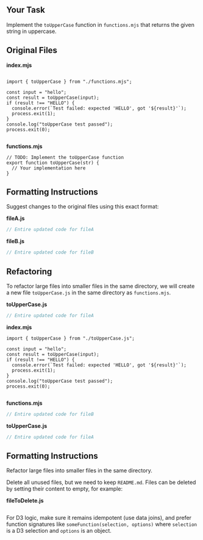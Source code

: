## Your Task

Implement the `toUpperCase` function in `functions.mjs` that returns the given string in uppercase.

## Original Files

**index.mjs**

```

import { toUpperCase } from "./functions.mjs";

const input = "hello";
const result = toUpperCase(input);
if (result !== "HELLO") {
  console.error(`Test failed: expected 'HELLO', got '${result}'`);
  process.exit(1);
}
console.log("toUpperCase test passed");
process.exit(0);
      
```

**functions.mjs**

```
// TODO: Implement the toUpperCase function
export function toUpperCase(str) {
  // Your implementation here
}
```

## Formatting Instructions

Suggest changes to the original files using this exact format:

**fileA.js**

```javascript
// Entire updated code for fileA
```

**fileB.js**

```javascript
// Entire updated code for fileB
```

## Refactoring

To refactor large files into smaller files in the same directory, we will create a new file `toUpperCase.js` in the same directory as `functions.mjs`.

**toUpperCase.js**

```javascript
// Entire updated code for fileA
```

**index.mjs**

```
import { toUpperCase } from "./toUpperCase.js";

const input = "hello";
const result = toUpperCase(input);
if (result !== "HELLO") {
  console.error(`Test failed: expected 'HELLO', got '${result}'`);
  process.exit(1);
}
console.log("toUpperCase test passed");
process.exit(0);
      
```

**functions.mjs**

```javascript
// Entire updated code for fileB
```

**toUpperCase.js**

```javascript
// Entire updated code for fileA
```

## Formatting Instructions

Refactor large files into smaller files in the same directory.

Delete all unused files, but we need to keep `README.md`. Files can be deleted by setting their content to empty, for example:

**fileToDelete.js**

```
```

For D3 logic, make sure it remains idempotent (use data joins), and prefer function signatures like `someFunction(selection, options)` where `selection` is a D3 selection and `options` is an object.